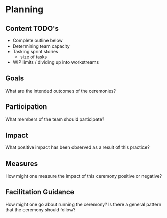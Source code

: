 # Planning

## Content TODO's

- Complete outline below
- Determining team capacity
- Tasking sprint stories
  - size of tasks
- WIP limits / dividing up into workstreams

## Goals

What are the intended outcomes of the ceremonies?

## Participation

What members of the team should participate?

## Impact

What positive impact has been observed as a result of this practice?

## Measures

How might one measure the impact of this ceremony positive or negative?

## Facilitation Guidance

How might one go about running the ceremony? Is there a general pattern that the ceremony should follow?
